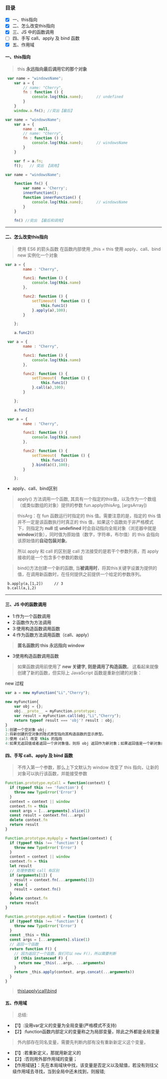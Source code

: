 ### 目录 

* [x] 一、this指向
* [x] 二、怎么改变this指向
* [x] 三、JS 中的函数调用
* [ ] 四、手写 call、apply 及 bind 函数
* [x] 五、作用域

#### 一、this指向
>this **永远指向最后调用它的那个对象**

```js
 var name = "windowsName";
    var a = {
        // name: "Cherry",
        fn : function () {
            console.log(this.name);      // undefined
        }
    }
    window.a.fn(); //突出【最后】

```

```js
var name = "windowsName";
    var a = {
        name : null,
        // name: "Cherry",
        fn : function () {
            console.log(this.name);      // windowsName
        }
    }

    var f = a.fn;
    f();   // 突出 【调用】
```
```js
var name = "windowsName";

    function fn() {
        var name = 'Cherry';
        innerFunction();
        function innerFunction() {
            console.log(this.name);      // windowsName
        }
    }

    fn() //突出 【最后和调用】
```
---
#### 二、怎么改变this指向
>使用 ES6 的箭头函数
>在函数内部使用 _this = this
>使用 apply、call、bind
>new 实例化一个对象

```js
var a = {
        name : "Cherry",

        func1: function () {
            console.log(this.name)
        },

        func2: function () {
            setTimeout(  function () {
                this.func1()
            }.apply(a),100);
        }

    };

    a.func2() 
```
```js
 var a = {
        name : "Cherry",

        func1: function () {
            console.log(this.name)
        },

        func2: function () {
            setTimeout(  function () {
                this.func1()
            }.call(a),100);
        }

    };

    a.func2() 
```

```js
 var a = {
        name : "Cherry",

        func1: function () {
            console.log(this.name)
        },

        func2: function () {
            setTimeout(  function () {
                this.func1()
            }.bind(a)(),100);
        }

    };
```
- apply、call、bind区别
> apply() 方法调用一个函数, 其具有一个指定的this值，以及作为一个数组（或类似数组的对象）提供的参数 fun.apply(thisArg, [argsArray])

>thisArg：在 fun 函数运行时指定的 this 值。需要注意的是，指定的 this 值并不一定是该函数执行时真正的 this 值，如果这个函数处于非严格模式下，则指定为 **null** 或 **undefined** 时会自动指向全局对象（浏览器中就是**window**对象），同时值为原始值（数字，字符串，布尔值）的 this 会指向该原始值的**自动包装对象**。


>所以 apply 和 call 的区别是 call 方法接受的是若干个参数列表，而 apply 接收的是一个包含多个参数的数组

>bind()方法创建一个新的函数, 当**被调用时**，将其this关键字设置为提供的值，在调用新函数时，在任何提供之前提供一个给定的参数序列。


>
```
 b.apply(a,[1,2])     // 3
 b.call(a,1,2)     
```
---

#### 三、JS 中的函数调用
- 1:作为一个函数调用
- 2:函数作为方法调用
- 3:使用构造函数调用函数
- 4:作为函数方法调用函数（call、apply）
>**匿名函数的 this 永远指向 window**

- 3使用构造函数调用函数
>如果函数调用前使用了 **new **关键字, 则是调用了**构造函数**。
这看起来就像创建了新的函数，但实际上 JavaScript 函数是重新创建的对象：

new 过程
```js
var a = new myFunction("Li","Cherry");

new myFunction{
    var obj = {};
    obj.__proto__ = myFunction.prototype;
    var result = myFunction.call(obj,"Li","Cherry");
    return typeof result === 'obj'? result : obj;
}
1:创建一个空对象 obj;
2:将新创建的空对象的隐式原型指向其构造函数的显示原型。
3:使用 call 改变 this 的指向
4:如果无返回值或者返回一个非对象值，则将 obj 返回作为新对象；如果返回值是一个新对象的话那么直接直接返回该对象。

```

#### 四、手写 call、apply 及 bind 函数
>不传入第一个参数，那么上下文默认为 window
改变了 this 指向，让新的对象可以执行该函数，并能接受参数

```js
Function.prototype.myCall = function(context) {
  if (typeof this !== 'function') {
    throw new TypeError('Error')
  }
  context = context || window
  context.fn = this
  const args = [...arguments].slice(1)
  const result = context.fn(...args)
  delete context.fn
  return result
}
```

```js
Function.prototype.myApply = function(context) {
  if (typeof this !== 'function') {
    throw new TypeError('Error')
  }
  context = context || window
  context.fn = this
  let result
  // 处理参数和 call 有区别
  if (arguments[1]) {
    result = context.fn(...arguments[1])
  } else {
    result = context.fn()
  }
  delete context.fn
  return result
}
```

```js
Function.prototype.myBind = function (context) {
  if (typeof this !== 'function') {
    throw new TypeError('Error')
  }
  const _this = this
  const args = [...arguments].slice(1)
  // 返回一个函数
  return function F() {
    // 因为返回了一个函数，我们可以 new F()，所以需要判断
    if (this instanceof F) {
      return new _this(...args, ...arguments)
    }
    return _this.apply(context, args.concat(...arguments))
  }
}
```
>[this\apply\call\bind](https://juejin.im/post/59bfe84351882531b730bac2#heading-0)

#### 五、作用域

>  总结:
- 【1】:没用var定义的变量为全局变量(严格模式不支持)
- 【2】:function函数内部定义的变量称之为局部变量，除此之外都是全局变量
> 外内部存在同名变量，需要先判断内部有没有重新新定义这个变量，
- 【1】:若重新定义，那就用新定义的
- 【2】:否则用外部作用域的变量；
- 【作用域链】：先在本局域块中找，该变量是否定义以及赋值，若没有则往父级作用域去寻找，当到全局中还未找到，则报错;
